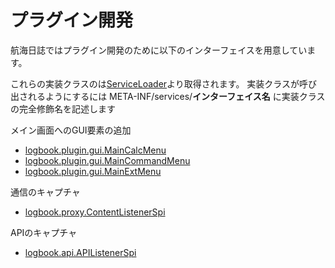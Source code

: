 # プラグイン開発

航海日誌ではプラグイン開発のために以下のインターフェイスを用意しています。

これらの実装クラスのは[ServiceLoader](http://docs.oracle.com/javase/jp/8/docs/api/java/util/ServiceLoader.html)より取得されます。
実装クラスが呼び出されるようにするには  META-INF/services/**インターフェイス名** に実装クラスの完全修飾名を記述します

メイン画面へのGUI要素の追加
* [logbook.plugin.gui.MainCalcMenu](src/main/java/logbook/plugin/gui/MainCalcMenu.java)
* [logbook.plugin.gui.MainCommandMenu](src/main/java/logbook/plugin/gui/MainCommandMenu.java)
* [logbook.plugin.gui.MainExtMenu](src/main/java/logbook/plugin/gui/MainExtMenu.java)

通信のキャプチャ
* [logbook.proxy.ContentListenerSpi](src/main/java/logbook/proxy/ContentListenerSpi.java)

APIのキャプチャ
* [logbook.api.APIListenerSpi](src/main/java/logbook/api/APIListenerSpi.java)


